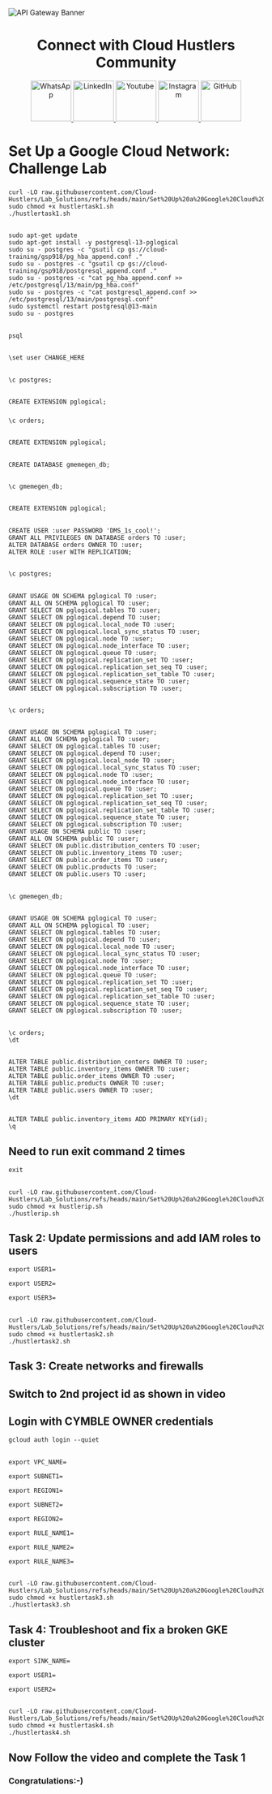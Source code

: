 ![API Gateway Banner](https://raw.githubusercontent.com/Cloud-Hustlers/content/f9a8642976ea21cd234c91239431e41f05264842/gif/12.gif)

<div align="center">
  
# Connect with Cloud Hustlers Community
</div>

<p align="center">
  <a href="https://whatsapp.cloudhustlers.in" target="_blank">
    <img src="https://raw.githubusercontent.com/Cloud-Hustlers/content/main/gif/whatsapp.gif" alt="WhatsApp" width="80">
  </a>
  <a href="https://in.linkedin.com/company/cloud-hustlers" target="_blank">
    <img src="https://raw.githubusercontent.com/Cloud-Hustlers/content/main/gif/linkedin%20gif.gif" alt="LinkedIn" width="80">
  </a>
  <a href="https://www.youtube.com/@CloudHustlers" target="_blank">
    <img src="https://raw.githubusercontent.com/Cloud-Hustlers/content/main/gif/youtube.png" alt="Youtube" width="80">
  </a>
  <a href="https://instagram.com/cloud_hustlers" target="_blank">
    <img src="https://raw.githubusercontent.com/Cloud-Hustlers/content/main/gif/insta.gif" alt="Instagram" width="80">
  </a>
  <a href="https://discord.gg/MdbVq7BJNd" target="_blank">
    <img src="https://raw.githubusercontent.com/Cloud-Hustlers/content/main/gif/discord.gif" alt="GitHub" width="80">
  </a>
</p>

# **Set Up a Google Cloud Network: Challenge Lab**

### 

```
curl -LO raw.githubusercontent.com/Cloud-Hustlers/Lab_Solutions/refs/heads/main/Set%20Up%20a%20Google%20Cloud%20Network%3A%20Challenge%20Lab/hustlertask1.sh
sudo chmod +x hustlertask1.sh
./hustlertask1.sh
```
##

```
sudo apt-get update
sudo apt-get install -y postgresql-13-pglogical
sudo su - postgres -c "gsutil cp gs://cloud-training/gsp918/pg_hba_append.conf ."
sudo su - postgres -c "gsutil cp gs://cloud-training/gsp918/postgresql_append.conf ."
sudo su - postgres -c "cat pg_hba_append.conf >> /etc/postgresql/13/main/pg_hba.conf"
sudo su - postgres -c "cat postgresql_append.conf >> /etc/postgresql/13/main/postgresql.conf"
sudo systemctl restart postgresql@13-main
sudo su - postgres
```
##
```
psql
```
##
```
\set user CHANGE_HERE
```
##
```
\c postgres;
```
##
```
CREATE EXTENSION pglogical;
```
###
```
\c orders;
```
##
```
CREATE EXTENSION pglogical;
```
##
```
CREATE DATABASE gmemegen_db;
```
##
```
\c gmemegen_db;
```
##
```
CREATE EXTENSION pglogical;
```
##
```
CREATE USER :user PASSWORD 'DMS_1s_cool!';
GRANT ALL PRIVILEGES ON DATABASE orders TO :user;
ALTER DATABASE orders OWNER TO :user;
ALTER ROLE :user WITH REPLICATION;
```
##

```
\c postgres;
```
##

```
GRANT USAGE ON SCHEMA pglogical TO :user;
GRANT ALL ON SCHEMA pglogical TO :user;
GRANT SELECT ON pglogical.tables TO :user;
GRANT SELECT ON pglogical.depend TO :user;
GRANT SELECT ON pglogical.local_node TO :user;
GRANT SELECT ON pglogical.local_sync_status TO :user;
GRANT SELECT ON pglogical.node TO :user;
GRANT SELECT ON pglogical.node_interface TO :user;
GRANT SELECT ON pglogical.queue TO :user;
GRANT SELECT ON pglogical.replication_set TO :user;
GRANT SELECT ON pglogical.replication_set_seq TO :user;
GRANT SELECT ON pglogical.replication_set_table TO :user;
GRANT SELECT ON pglogical.sequence_state TO :user;
GRANT SELECT ON pglogical.subscription TO :user;
```

##
```
\c orders;
```
##
```
GRANT USAGE ON SCHEMA pglogical TO :user;
GRANT ALL ON SCHEMA pglogical TO :user;
GRANT SELECT ON pglogical.tables TO :user;
GRANT SELECT ON pglogical.depend TO :user;
GRANT SELECT ON pglogical.local_node TO :user;
GRANT SELECT ON pglogical.local_sync_status TO :user;
GRANT SELECT ON pglogical.node TO :user;
GRANT SELECT ON pglogical.node_interface TO :user;
GRANT SELECT ON pglogical.queue TO :user;
GRANT SELECT ON pglogical.replication_set TO :user;
GRANT SELECT ON pglogical.replication_set_seq TO :user;
GRANT SELECT ON pglogical.replication_set_table TO :user;
GRANT SELECT ON pglogical.sequence_state TO :user;
GRANT SELECT ON pglogical.subscription TO :user;
GRANT USAGE ON SCHEMA public TO :user;
GRANT ALL ON SCHEMA public TO :user;
GRANT SELECT ON public.distribution_centers TO :user;
GRANT SELECT ON public.inventory_items TO :user;
GRANT SELECT ON public.order_items TO :user;
GRANT SELECT ON public.products TO :user;
GRANT SELECT ON public.users TO :user;
```
##
```
\c gmemegen_db;
```
##
```
GRANT USAGE ON SCHEMA pglogical TO :user;
GRANT ALL ON SCHEMA pglogical TO :user;
GRANT SELECT ON pglogical.tables TO :user;
GRANT SELECT ON pglogical.depend TO :user;
GRANT SELECT ON pglogical.local_node TO :user;
GRANT SELECT ON pglogical.local_sync_status TO :user;
GRANT SELECT ON pglogical.node TO :user;
GRANT SELECT ON pglogical.node_interface TO :user;
GRANT SELECT ON pglogical.queue TO :user;
GRANT SELECT ON pglogical.replication_set TO :user;
GRANT SELECT ON pglogical.replication_set_seq TO :user;
GRANT SELECT ON pglogical.replication_set_table TO :user;
GRANT SELECT ON pglogical.sequence_state TO :user;
GRANT SELECT ON pglogical.subscription TO :user;
```
##
```
\c orders;
\dt
```
##
```
ALTER TABLE public.distribution_centers OWNER TO :user;
ALTER TABLE public.inventory_items OWNER TO :user;
ALTER TABLE public.order_items OWNER TO :user;
ALTER TABLE public.products OWNER TO :user;
ALTER TABLE public.users OWNER TO :user;
\dt
```
##
```
ALTER TABLE public.inventory_items ADD PRIMARY KEY(id);
\q 
```
## Need to run exit command 2 times
```
exit
```
##
```
curl -LO raw.githubusercontent.com/Cloud-Hustlers/Lab_Solutions/refs/heads/main/Set%20Up%20a%20Google%20Cloud%20Network%3A%20Challenge%20Lab/hustlerip.sh
sudo chmod +x hustlerip.sh
./hustlerip.sh
```

## Task 2: Update permissions and add IAM roles to users

```
export USER1=

export USER2=

export USER3=
```
##

```
curl -LO raw.githubusercontent.com/Cloud-Hustlers/Lab_Solutions/refs/heads/main/Set%20Up%20a%20Google%20Cloud%20Network%3A%20Challenge%20Lab/hustlertask2.sh
sudo chmod +x hustlertask2.sh
./hustlertask2.sh
```
##

## Task 3: Create networks and firewalls

## **Switch to 2nd project id as shown in video**
## **Login with CYMBLE OWNER credentials**

```
gcloud auth login --quiet
```
##
```
export VPC_NAME=

export SUBNET1=

export REGION1=

export SUBNET2=

export REGION2=

export RULE_NAME1=

export RULE_NAME2=

export RULE_NAME3=
```
##
```
curl -LO raw.githubusercontent.com/Cloud-Hustlers/Lab_Solutions/refs/heads/main/Set%20Up%20a%20Google%20Cloud%20Network%3A%20Challenge%20Lab/hustlertask3.sh
sudo chmod +x hustlertask3.sh
./hustlertask3.sh
```
##

## Task 4: Troubleshoot and fix a broken GKE cluster

```
export SINK_NAME=

export USER1=

export USER2=
```
##
```
curl -LO raw.githubusercontent.com/Cloud-Hustlers/Lab_Solutions/refs/heads/main/Set%20Up%20a%20Google%20Cloud%20Network%3A%20Challenge%20Lab/hustlertask4.sh
sudo chmod +x hustlertask4.sh
./hustlertask4.sh
```

## Now Follow the video and complete the Task 1






### **Congratulations:-)**
